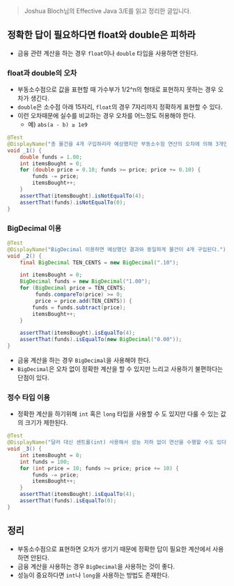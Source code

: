 > Joshua Bloch님의 Effective Java 3/E를 읽고 정리한 글입니다.
>

## 정확한 답이 필요하다면 float와 double은 피하라

- 금융 관련 계산을 하는 경우 `float`이나 `double` 타입을 사용하면 안된다.
    
    
### float과 double의 오차

- 부동소수점으로 값을 표현할 때 가수부가 1/2^n의 형태로 표현하지 못하는 경우 오차가 생긴다.
- `double`은 소수점 아래 15자리, `float`의 경우 7자리까지 정확하게 표현할 수 있다.
- 이런 오차때문에 실수를 비교하는 경우 오차를 어느정도 허용해야 한다.
    - 예) `abs(a - b) ≥ 1e9`

```java
@Test
@DisplayName("총 물건을 4개 구입하리라 예상했지만 부동소수점 연산의 오차에 의해 3개만 구입된다.")
void _1() {
    double funds = 1.00;
    int itemsBought = 0;
    for (double price = 0.10; funds >= price; price += 0.10) {
        funds -= price;
        itemsBought++;
    }
    assertThat(itemsBought).isNotEqualTo(4);
    assertThat(funds).isNotEqualTo(0);
}
```

### BigDecimal 이용

```java
@Test
@DisplayName("BigDecimal 이용하면 예상했던 결과와 동일하게 물건이 4개 구입된다.")
void _2() {
    final BigDecimal TEN_CENTS = new BigDecimal(".10");

    int itemsBought = 0;
    BigDecimal funds = new BigDecimal("1.00");
    for (BigDecimal price = TEN_CENTS;
         funds.compareTo(price) >= 0;
         price = price.add(TEN_CENTS)) {
        funds = funds.subtract(price);
        itemsBought++;
    }

    assertThat(itemsBought).isEqualTo(4);
    assertThat(funds).isEqualTo(new BigDecimal("0.00"));
}
```

- 금융 계산을 하는 경우 `BigDecimal`을 사용해야 한다.
- `BigDecimal`은 오차 없이 정확한 계산을 할 수 있지만 느리고 사용하기 불편하다는 단점이 있다.

### 정수 타입 이용

- 정확한 계산을 하기위해 `int` 혹은 `long` 타입을 사용할 수 도 있지만 다룰 수 있는 값의 크기가 제한된다.

```java
@Test
@DisplayName("달러 대신 센트를(int) 사용해서 성능 저하 없이 연산을 수행할 수도 있다.")
void _3() {
    int itemsBought = 0;
    int funds = 100;
    for (int price = 10; funds >= price; price += 10) {
        funds -= price;
        itemsBought++;
    }
    assertThat(itemsBought).isEqualTo(4);
    assertThat(funds).isEqualTo(0);
}
```

## 정리

- 부동소수점으로 표현하면 오차가 생기기 때문에 정확한 답이 필요한 계산에서 사용하면 안된다.
- 금융 계산을 사용하는 경우 `BigDecimal`을 사용하는 것이 좋다.
- 성능이 중요하다면 `int`나 `long`을 사용하는 방법도 존재한다.